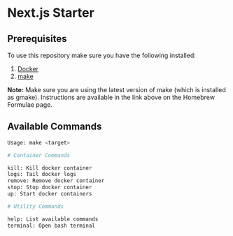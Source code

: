 # Next.js Starter

## Prerequisites

To use this repository make sure you have the following installed:

1. [Docker](https://docs.docker.com/get-docker/)
2. [make](https://formulae.brew.sh/formula/make)

**Note:** Make sure you are using the latest version of make (which is installed as gmake). Instructions are available in the link above on the Homebrew Formulae page.

## Available Commands

```sh
Usage: make <target>

# Container Commands

kill: Kill docker container
logs: Tail docker logs
remove: Remove docker container
stop: Stop docker container
up: Start docker containers

# Utility Commands

help: List available commands
terminal: Open bash terminal
```
